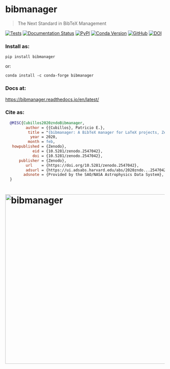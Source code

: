 # bibmanager
> The Next Standard in BibTeX Management

[![Tests](https://github.com/pcubillos/bibmanager/actions/workflows/python-package.yml/badge.svg?branch=master)](https://github.com/pcubillos/bibmanager/actions/workflows/python-package.yml)
[![Documentation Status](https://readthedocs.org/projects/bibmanager/badge/?version=latest)](https://bibmanager.readthedocs.io/en/latest/?badge=latest)
[![PyPI](https://img.shields.io/pypi/v/bibmanager.svg)](https://pypi.org/project/bibmanager)
[![Conda Version](https://img.shields.io/conda/vn/conda-forge/bibmanager.svg)](https://anaconda.org/conda-forge/bibmanager)
[![GitHub](https://img.shields.io/github/license/pcubillos/bibmanager.svg?color=blue)](https://bibmanager.readthedocs.io/en/latest/license.html)
[![DOI](https://zenodo.org/badge/DOI/10.5281/zenodo.2547042.svg)](https://doi.org/10.5281/zenodo.2547042)

### Install as:
```
pip install bibmanager
```
or:
```
conda install -c conda-forge bibmanager
```

### Docs at:
<https://bibmanager.readthedocs.io/en/latest/>

### Cite as:
```bibtex
  @MISC{Cubillos2020zndoBibmanager,
         author = {{Cubillos}, Patricio E.},
          title = "{bibmanager: A BibTeX manager for LaTeX projects, Zenodo, doi 10.5281/zenodo.2547042}",
           year = 2020,
          month = feb,
   howpublished = {Zenodo},
            eid = {10.5281/zenodo.2547042},
            doi = {10.5281/zenodo.2547042},
      publisher = {Zenodo},
         url    = {https://doi.org/10.5281/zenodo.2547042},
         adsurl = {https://ui.adsabs.harvard.edu/abs/2020zndo...2547042C},
        adsnote = {Provided by the SAO/NASA Astrophysics Data System},
  }
```

# <img alt="bibmanager" src="https://github.com/pcubillos/bibmanager/blob/master/docs/infograph.png" width="535">
